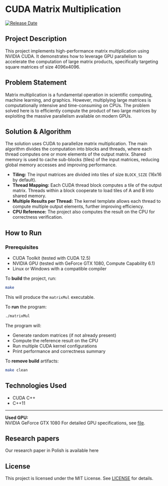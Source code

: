 # CUDA Matrix Multiplication

[![Release Date](https://img.shields.io/badge/release-May%202025-blue)]()

## Project Description

This project implements high-performance matrix multiplication using NVIDIA CUDA. It demonstrates how to leverage GPU parallelism to accelerate the computation of large matrix products, specifically targeting square matrices of size 4096x4096.

## Problem Statement

Matrix multiplication is a fundamental operation in scientific computing, machine learning, and graphics. However, multiplying large matrices is computationally intensive and time-consuming on CPUs. The problem solved here is to efficiently compute the product of two large matrices by exploiting the massive parallelism available on modern GPUs.

## Solution & Algorithm

The solution uses CUDA to parallelize matrix multiplication. The main algorithm divides the computation into blocks and threads, where each thread computes one or more elements of the output matrix. Shared memory is used to cache sub-blocks (tiles) of the input matrices, reducing global memory accesses and improving performance.

- **Tiling:** The input matrices are divided into tiles of size `BLOCK_SIZE` (16x16 by default).
- **Thread Mapping:** Each CUDA thread block computes a tile of the output matrix. Threads within a block cooperate to load tiles of A and B into shared memory.
- **Multiple Results per Thread:** The kernel template allows each thread to compute multiple output elements, further improving efficiency.
- **CPU Reference:** The project also computes the result on the CPU for correctness verification.

## How to Run

### Prerequisites

- CUDA Toolkit (tested with CUDA 12.5)
- NVIDIA GPU (tested with GeForce GTX 1080, Compute Capability 6.1)
- Linux or Windows with a compatible compiler

To **build** the project, run:

```sh
make
```

This will produce the `matrixMul` executable.

To **run** the program:

```sh
./matrixMul
```

The program will:
- Generate random matrices (if not already present)
- Compute the reference result on the CPU
- Run multiple CUDA kernel configurations
- Print performance and correctness summary

To **remove build** artifacts:

```sh
make clean
```

## Technologies Used

- CUDA C++
- C++11

---

**Used GPU:**  
NVIDIA GeForce GTX 1080
For detailed GPU specifications, see [file](config_gpu_GeForce%20GTX%201080.txt).

## Research papers

Our research paper in Polish is available here

## License

This project is licensed under the MIT License. See [LICENSE](LICENSE) for details.



